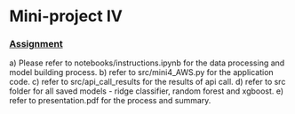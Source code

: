 # Mini-project IV

### [Assignment](assignment.md)

a) Please refer to notebooks/instructions.ipynb for the data processing and model building process.
b) refer to src/mini4_AWS.py for the application code.
c) refer to src/api_call_results for the results of api call.
d) refer to src folder for all saved models - ridge classifier, random forest and xgboost.
e) refer to presentation.pdf for the process and summary.